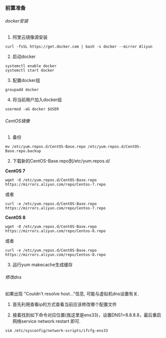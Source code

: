 ### 前置准备

###### docker安装

1. 阿里云镜像源安装
```
curl -fsSL https://get.docker.com | bash -s docker --mirror Aliyun
```

2. 启动docker
```
systemctl enable docker
systemctl start docker
```

3. 配置docker组
```
groupadd docker
```

4. 将当前用户加入docker组
```
usermod -aG docker $USER
```

###### CentOS镜像
1. 备份
```
mv /etc/yum.repos.d/CentOS-Base.repo /etc/yum.repos.d/CentOS-Base.repo.backup
```

2. 下载新的CentOS-Base.repo到/etc/yum.repos.d/

**CentOS 7**
```
wget -O /etc/yum.repos.d/CentOS-Base.repo https://mirrors.aliyun.com/repo/Centos-7.repo
```
或者
```
curl -o /etc/yum.repos.d/CentOS-Base.repo https://mirrors.aliyun.com/repo/Centos-7.repo
```

**CentOS 8**
```
wget -O /etc/yum.repos.d/CentOS-Base.repo https://mirrors.aliyun.com/repo/Centos-8.repo
```
或者
```
curl -o /etc/yum.repos.d/CentOS-Base.repo https://mirrors.aliyun.com/repo/Centos-8.repo
```

3. 运行yum makecache生成缓存

###### 修改dns

如果出现 "Couldn't resolve host..."信息, 可能与虚拟机dns设置有关.

1. 首先利用查看ip的方式查看当前应该修改哪个配置文件

2. 接着找到如下命令对应位置(我这里是ens33)，设置DNS1=8.8.8.8，最后重启网络service network restart 即可.
```
vim /etc/sysconfig/network-scripts/ifcfg-ens33
```